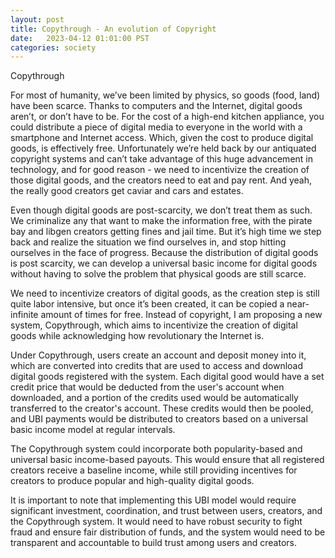 ```yaml
---
layout: post
title: Copythrough - An evolution of Copyright
date:   2023-04-12 01:01:00 PST
categories: society
---
```


Copythrough

For most of humanity, we’ve been limited by physics, so goods (food, land) have been scarce. Thanks to computers and the Internet, digital goods aren’t, or don’t have to be. For the cost of a high-end kitchen appliance, you could distribute a piece of digital media to everyone in the world with a smartphone and Internet access. Which, given the cost to produce digital goods, is effectively free. Unfortunately we’re held back by our antiquated copyright systems and can’t take advantage of this huge advancement in technology, and for good reason - we need to incentivize the creation of those digital goods, and the creators need to eat and pay rent. And yeah, the really good creators get caviar and cars and estates.

Even though digital goods are post-scarcity, we don’t treat them as such. We criminalize any that want to make the information free, with the pirate bay and libgen creators getting fines and jail time. But it’s high time we step back and realize the situation we find ourselves in, and stop hitting ourselves in the face of progress. Because the distribution of digital goods is post scarcity, we can develop a universal basic income for digital goods without having to solve the problem that physical goods are still scarce.

We need to incentivize creators of digital goods, as the creation step is still quite labor intensive, but once it’s been created, it can be copied a near-infinite amount of times for free. Instead of copyright, I am proposing a new system, Copythrough, which aims to incentivize the creation of digital goods while acknowledging how revolutionary the Internet is. 

Under Copythrough, users create an account and deposit money into it, which are converted into credits that are used to access and download digital goods registered with the system. Each digital good would have a set credit price that would be deducted from the user's account when downloaded, and a portion of the credits used would be automatically transferred to the creator's account. These credits would then be pooled, and UBI payments would be distributed to creators based on a universal basic income model at regular intervals.

The Copythrough system could incorporate both popularity-based and universal basic income-based payouts. This would ensure that all registered creators receive a baseline income, while still providing incentives for creators to produce popular and high-quality digital goods.

It is important to note that implementing this UBI model would require significant investment, coordination, and trust between users, creators, and the Copythrough system. It would need to have robust security to fight fraud and ensure fair distribution of funds, and the system would need to be transparent and accountable to build trust among users and creators.


